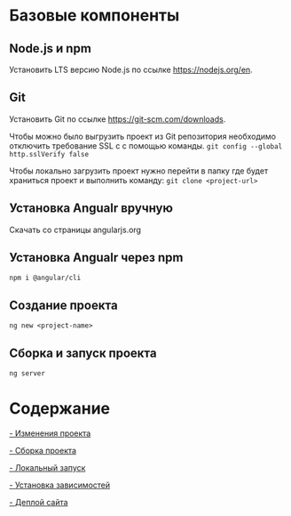 # Базовые компоненты
## Node.js и npm
Установить LTS версию Node.js по ссылке https://nodejs.org/en.

## Git
Установить Git по ссылке https://git-scm.com/downloads.

Чтобы можно было выгрузить проект из Git репозитория необходимо отключить требование SSL c с помощью команды.
```git config --global http.sslVerify false```

Чтобы локально загрузить проект нужно перейти в папку где будет храниться проект и выполнить команду:
```git clone <project-url>```

## Установка Angualr вручную
Скачать со страницы angularjs.org

## Установка Angualr через npm
```npm i @angular/cli```

## Создание проекта
```ng new <project-name>```

## Сборка и запуск проекта
```ng server```

# Содержание
[- Изменения проекта](https://github.com/FantomNexx/pages-angular-tips/blob/master/project-change.md)

[- Сборка проекта](https://github.com/FantomNexx/pages-angular-tips/blob/master/compiling-project.md)

[- Локальный запуск](https://github.com/FantomNexx/pages-angular-tips/blob/master/local-run.md)

[- Установка зависимостей](https://github.com/FantomNexx/pages-angular-tips/blob/master/settings-dependencies.md)

[- Деплой сайта](https://github.com/FantomNexx/pages-angular-tips/blob/master/site-deploy.md)








